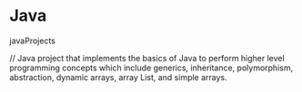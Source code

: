 # Java
javaProjects

// Java project that implements the basics of Java to perform higher level programming concepts which include generics, inheritance, polymorphism, abstraction, dynamic arrays, array List, and simple arrays.
